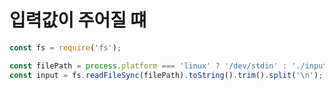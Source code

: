 # 입력값이 주어질 떄

```javascript
const fs = require('fs');

const filePath = process.platform === 'linux' ? '/dev/stdin' : './input.txt';
const input = fs.readFileSync(filePath).toString().trim().split('\n');
```
